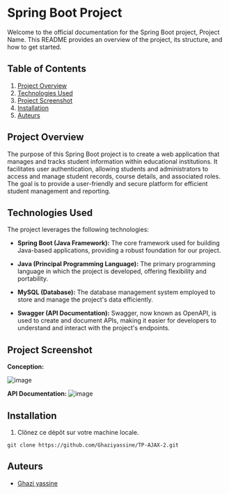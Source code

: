 
# Spring Boot Project 

Welcome to the official documentation for the Spring Boot project, Project Name. This README provides an overview of the project, its structure, and how to get started.

## Table of Contents
1. [Project Overview](#project-overview)
2. [Technologies Used](#technologies-used)
3. [Project Screenshot](#project-screenshot)
4. [Installation](#installation)
5. [Auteurs](#auteurs)

## Project Overview
 The purpose of this Spring Boot project is to create a web application that manages and tracks student information within educational institutions. It facilitates user authentication, allowing students and administrators to access and manage student records, course details, and associated roles. The goal is to provide a user-friendly and secure platform for efficient student management and reporting. 

## Technologies Used
The project leverages the following technologies:

- **Spring Boot (Java Framework):** The core framework used for building Java-based applications, providing a robust foundation for our project.

- **Java (Principal Programming Language):** The primary programming language in which the project is developed, offering flexibility and portability.

- **MySQL (Database):** The database management system employed to store and manage the project's data efficiently.

- **Swagger (API Documentation):** Swagger, now known as OpenAPI, is used to create and document APIs, making it easier for developers to understand and interact with the project's endpoints.

  
## Project Screenshot
**Conception:**

![image](https://github.com/Ghaziyassine/TP-Spring-boot/assets/114885285/a49d223e-87d9-462c-bafe-7f171db6e004)

**API Documentation:**
![image](https://github.com/Ghaziyassine/TP-Spring-boot/assets/114885285/734237dc-b2b4-4391-920e-45c49ce64a0b)


## Installation

1. Clônez ce dépôt sur votre machine locale.

```shell
git clone https://github.com/Ghaziyassine/TP-AJAX-2.git
```
## Auteurs

- [Ghazi yassine](https://github.com/Ghaziyassine) 
